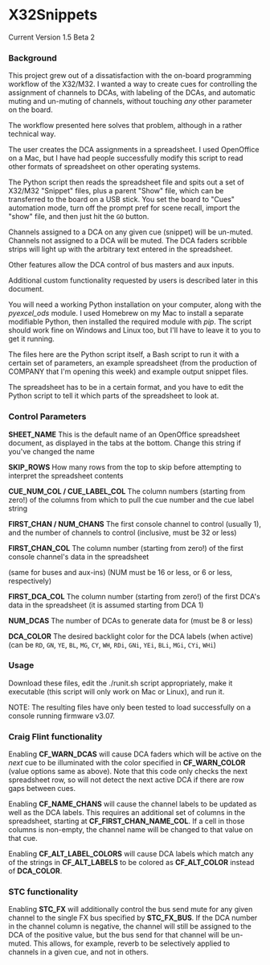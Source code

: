# X32Snippets

Current Version 1.5 Beta 2

### Background

This project grew out of a dissatisfaction with the on-board programming workflow of the X32/M32. I wanted a way to create cues for controlling the assignment of channels to DCAs, with labeling of the DCAs, and automatic muting and un-muting of channels, without touching *any* other parameter on the board.

The workflow presented here solves that problem, although in a rather technical way.

The user creates the DCA assignments in a spreadsheet. I used OpenOffice on a Mac, but I have had people successfully modify this script to read other formats of spreadsheet on other operating systems.

The Python script then reads the spreadsheet file and spits out a set of X32/M32 "Snippet" files, plus a parent "Show" file, which can be transferred to the board on a USB stick. You set the board to "Cues" automation mode, turn off the prompt pref for scene recall, import the "show" file, and then just hit the `GO` button.

Channels assigned to a DCA on any given cue (snippet) will be un-muted. Channels not assigned to a DCA will be muted. The DCA faders scribble strips will light up with the arbitrary text entered in the spreadsheet.

Other features allow the DCA control of bus masters and aux inputs.

Additional custom functionality requested by users is described later in this document.

You will need a working Python installation on your computer, along with the *pyexcel_ods* module. I used Homebrew on my Mac to install a separate modifiable Python, then installed the required module with *pip*. The script should work fine on Windows and Linux too, but I'll have to leave it to you to get it running.

The files here are the Python script itself, a Bash script to run it with a certain set of parameters, an example spreadsheet (from the production of COMPANY that I'm opening this week) and example output snippet files.

The spreadsheet has to be in a certain format, and you have to edit the Python script to tell it which parts of the spreadsheet to look at.

### Control Parameters

**SHEET_NAME**
This is the default name of an OpenOffice spreadsheet document, as displayed in the tabs at the bottom. Change this string if you've changed the name

**SKIP_ROWS**
How many rows from the top to skip before attempting to interpret the spreadsheet contents

**CUE_NUM_COL / CUE_LABEL_COL**
The column numbers (starting from zero!) of the columns from which to pull the cue number and the cue label string

**FIRST_CHAN / NUM_CHANS**
The first console channel to control (usually 1), and the number of channels to control (inclusive, must be 32 or less)

**FIRST_CHAN_COL**
The column number (starting from zero!) of the first console channel's data in the spreadsheet

(same for buses and aux-ins) (NUM must be 16 or less, or 6 or less, respectively)

**FIRST_DCA_COL**
The column number (starting from zero!) of the first DCA's data in the spreadsheet (it is assumed starting from DCA 1)

**NUM_DCAS**
The number of DCAs to generate data for (must be 8 or less)

**DCA_COLOR**
The desired backlight color for the DCA labels (when active) (can be `RD`, `GN`, `YE`, `BL`, `MG`, `CY`, `WH`, `RDi`, `GNi`, `YEi`, `BLi`, `MGi`, `CYi`, `WHi`)

### Usage

Download these files, edit the ./runit.sh script appropriately, make it executable (this script will only work on Mac or Linux), and run it.

NOTE: The resulting files have only been tested to load successfully on a console running firmware v3.07.

### Craig Flint functionality

Enabling **CF_WARN_DCAS** will cause DCA faders which will be active on the *next* cue to be illuminated with the color specified in **CF_WARN_COLOR** (value options same as above). Note that this code only checks the next spreadsheet row, so will not detect the next active DCA if there are row gaps between cues.

Enabling **CF_NAME_CHANS** will cause the channel labels to be updated as well as the DCA labels. This requires an additional set of columns in the spreadsheet, starting at **CF_FIRST_CHAN_NAME_COL**. If a cell in those columns is non-empty, the channel name will be changed to that value on that cue.

Enabling **CF_ALT_LABEL_COLORS** will cause DCA labels which match any of the strings in **CF_ALT_LABELS** to be colored as **CF_ALT_COLOR** instead of **DCA_COLOR**.

### STC functionality

Enabling **STC_FX** will additionally control the bus send mute for any given channel to the single FX bus specified by **STC_FX_BUS**. If the DCA number in the channel column is negative, the channel will still be assigned to the DCA of the positive value, but the bus send for that channel will be un-muted. This allows, for example, reverb to be selectively applied to channels in a given cue, and not in others.
